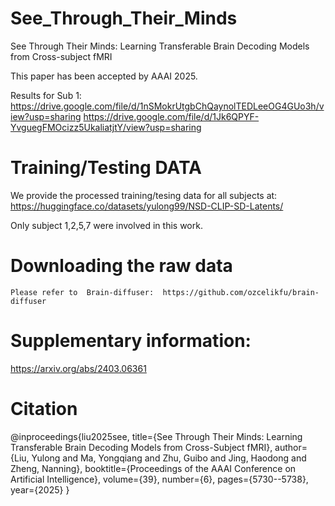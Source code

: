 # See_Through_Their_Minds
See Through Their Minds: Learning Transferable Brain Decoding Models from Cross-subject fMRI

This paper has been accepted by AAAI 2025.  

Results for Sub 1:
  https://drive.google.com/file/d/1nSMokrUtgbChQaynolTEDLeeOG4GUo3h/view?usp=sharing
  https://drive.google.com/file/d/1Jk6QPYF-YvguegFMOcizz5UkaliatjtY/view?usp=sharing

# Training/Testing DATA
  We provide the processed training/tesing data for all subjects at:
    https://huggingface.co/datasets/yulong99/NSD-CLIP-SD-Latents/
  
  
  Only subject 1,2,5,7  were involved in this work.


  # Downloading the raw data
  
    Please refer to  Brain-diffuser:  https://github.com/ozcelikfu/brain-diffuser
    


# Supplementary information:
https://arxiv.org/abs/2403.06361
# Citation
@inproceedings{liu2025see,
  title={See Through Their Minds: Learning Transferable Brain Decoding Models from Cross-Subject fMRI},
  author={Liu, Yulong and Ma, Yongqiang and Zhu, Guibo and Jing, Haodong and Zheng, Nanning},
  booktitle={Proceedings of the AAAI Conference on Artificial Intelligence},
  volume={39},
  number={6},
  pages={5730--5738},
  year={2025}
}
